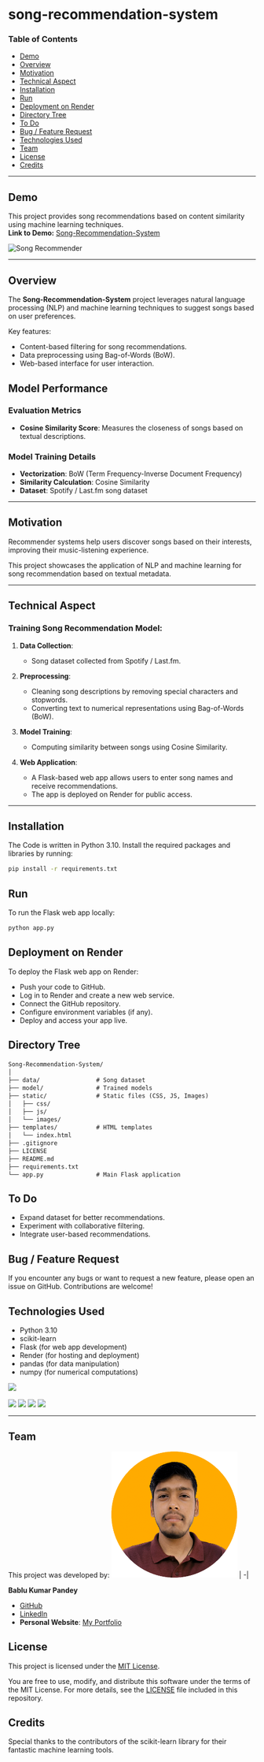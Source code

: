 # song-recommendation-system

### Table of Contents
- [Demo](#demo)
- [Overview](#overview)
- [Motivation](#motivation)
- [Technical Aspect](#technical-aspect)
- [Installation](#installation)
- [Run](#run)
- [Deployment on Render](#deployment-on-render)
- [Directory Tree](#directory-tree)
- [To Do](#to-do)
- [Bug / Feature Request](#bug--feature-request)
- [Technologies Used](#technologies-used)
- [Team](#team)
- [License](#license)
- [Credits](#credits)

---
## Demo
This project provides song recommendations based on content similarity using machine learning techniques.<br>
**Link to Demo:** [Song-Recommendation-System](#) 

![Song Recommender](https://www.muvi.com/wp-content/uploads/2022/04/Music-recommendation-system-%E2%80%93-Revolutionizing-Music-streaming-industry.jpg)

---

## Overview
The **Song-Recommendation-System** project leverages natural language processing (NLP) and machine learning techniques to suggest songs based on user preferences.

Key features:
- Content-based filtering for song recommendations.
- Data preprocessing using Bag-of-Words (BoW).
- Web-based interface for user interaction.

## Model Performance

### Evaluation Metrics
- **Cosine Similarity Score**: Measures the closeness of songs based on textual descriptions.

### Model Training Details
- **Vectorization**: BoW (Term Frequency-Inverse Document Frequency)
- **Similarity Calculation**: Cosine Similarity
- **Dataset**: Spotify / Last.fm song dataset

---

## Motivation
Recommender systems help users discover songs based on their interests, improving their music-listening experience.

This project showcases the application of NLP and machine learning for song recommendation based on textual metadata.

---

## Technical Aspect
### Training Song Recommendation Model:
1. **Data Collection**:
   - Song dataset collected from Spotify / Last.fm.

2. **Preprocessing**:
   - Cleaning song descriptions by removing special characters and stopwords.
   - Converting text to numerical representations using Bag-of-Words (BoW).

3. **Model Training**:
   - Computing similarity between songs using Cosine Similarity.

4. **Web Application**:
   - A Flask-based web app allows users to enter song names and receive recommendations.
   - The app is deployed on Render for public access.
  
---

## Installation
The Code is written in Python 3.10. Install the required packages and libraries by running:

```bash
pip install -r requirements.txt
```

## Run
To run the Flask web app locally:

```bash
python app.py
```

## Deployment on Render

To deploy the Flask web app on Render:
- Push your code to GitHub.
- Log in to Render and create a new web service.
- Connect the GitHub repository.
- Configure environment variables (if any).
- Deploy and access your app live.

## Directory Tree 
```
Song-Recommendation-System/
│
├── data/                # Song dataset
├── model/               # Trained models
├── static/              # Static files (CSS, JS, Images)
│   ├── css/
│   ├── js/
│   └── images/
├── templates/           # HTML templates
│   └── index.html
├── .gitignore
├── LICENSE
├── README.md
├── requirements.txt
└── app.py               # Main Flask application
```

## To Do

- Expand dataset for better recommendations.
- Experiment with collaborative filtering.
- Integrate user-based recommendations.

## Bug / Feature Request
If you encounter any bugs or want to request a new feature, please open an issue on GitHub. Contributions are welcome!

## Technologies Used
- Python 3.10
- scikit-learn
- Flask (for web app development)
- Render (for hosting and deployment)
- pandas (for data manipulation)
- numpy (for numerical computations)

![](https://forthebadge.com/images/badges/made-with-python.svg)

[<img target="_blank" src="https://upload.wikimedia.org/wikipedia/commons/thumb/0/05/Scikit_learn_logo_small.svg/260px-Scikit_learn_logo_small.svg.png" width=170>](https://pandas.pydata.org/docs/)
[<img target="_blank" src="https://miro.medium.com/v2/resize:fit:720/format:webp/0*RWkQ0Fziw792xa0S" width=170>](https://pandas.pydata.org/docs/)
[<img target="_blank" src="https://icon2.cleanpng.com/20180829/okc/kisspng-flask-python-web-framework-representational-state-flask-stickker-1713946755581.webp" width=170>](https://flask.palletsprojects.com/en/stable/) 
[<img target="_blank" src="https://upload.wikimedia.org/wikipedia/commons/thumb/3/31/NumPy_logo_2020.svg/512px-NumPy_logo_2020.svg.png" width=200>](https://numpy.org/doc/) 

---

## Team
This project was developed by:
[![Bablu kumar pandey](https://github.com/Creator-Turbo/images-/blob/main/resized_image.png?raw=true)](ressume_link) |
-|

**Bablu Kumar Pandey**

- [GitHub](https://github.com/Creator-Turbo)  
- [LinkedIn](https://www.linkedin.com/in/bablu-kumar-pandey-313764286/)
- **Personal Website**: [My Portfolio](https://creator-turbo.github.io/Creator-Turbo-Portfolio-website/)

## License

This project is licensed under the [MIT License](LICENSE).

You are free to use, modify, and distribute this software under the terms of the MIT License. For more details, see the [LICENSE](LICENSE) file included in this repository.

## Credits

Special thanks to the contributors of the scikit-learn library for their fantastic machine learning tools.
